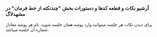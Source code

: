### آرشیو نکات و قطعه‌ کد‌ها و دستورات بخش "چند‌نکته از خط فرمان" در مشهدلاگ

برای دیدن نکات هر جلسه میتوانید وارد پوشه همان جلسه شوید. نام هر پوشه معادل شماره آن جلسه میباشد.
